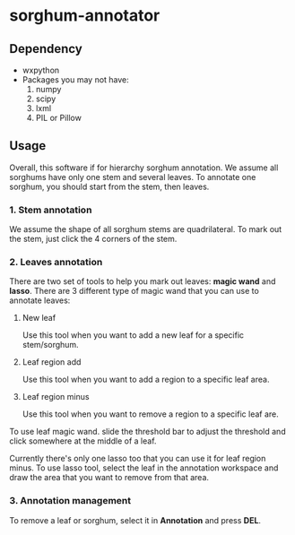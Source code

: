 # sorghum-annotator
## Dependency 
  * wxpython
  * Packages you may not have:
    1. numpy
    2. scipy
    3. lxml
    4. PIL or Pillow
## Usage
Overall, this software if for hierarchy sorghum annotation. We assume all sorghums have only one stem and several leaves. To annotate one sorghum, you should start from the stem, then leaves.
### 1. Stem annotation
We assume the shape of all sorghum stems are quadrilateral. To mark out the stem, just click the 4 corners of the stem.
### 2. Leaves annotation
There are two set of tools to help you mark out leaves:  **magic wand** and **lasso**.
There are 3 different type of magic wand that you can use to annotate leaves:
1. New leaf

	Use this tool when you want to add a new leaf for a specific stem/sorghum. 
1. Leaf region add

	Use this tool when you want to add a region to a specific leaf area.
1. Leaf region minus

	Use this tool when you want to remove a region to a specific leaf are.

To use leaf magic wand. slide the threshold bar to adjust the threshold and click somewhere at the middle of a leaf.

Currently there's only one lasso too that you can use it for leaf region minus. To use lasso tool, select the leaf in the annotation workspace and draw the area that you want to remove from that area.

### 3. Annotation management
To remove a leaf or sorghum, select it in **Annotation** and press **DEL**.
